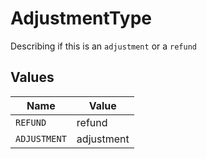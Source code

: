 # AdjustmentType

Describing if this is an `adjustment` or a `refund` 


## Values

| Name         | Value        |
| ------------ | ------------ |
| `REFUND`     | refund       |
| `ADJUSTMENT` | adjustment   |